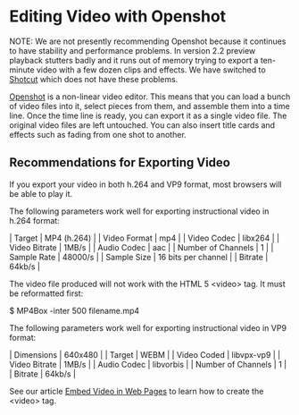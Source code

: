 Editing Video with Openshot
============================

NOTE: We are not presently recommending Openshot because it continues to have
stability and performance problems. In version 2.2 preview playback stutters
badly and it runs out of memory trying to export a ten-minute video with
a few dozen clips and effects. We have switched to [Shotcut](../shotcut/)
which does not have these problems.

[Openshot](https://www.openshot.org) is a non-linear video editor. This means
that you can load a bunch of video files into it, select pieces from them, and
assemble them into a time line. Once the time line is ready, you can export it
as a single video file. The original video files are left untouched. You can
also insert title cards and effects such as fading from one shot to another.

Recommendations for Exporting Video
---------------

If you export your video in both h.264 and VP9 format, most browsers will be able
to play it.

The following parameters work well for exporting instructional video in h.264 format:

| Target             | MP4 (h.264)         |
| Video Format       | mp4                 |
| Video Codec        | libx264             |
| Video Bitrate      | 1MB/s               |
| Audio Codec        | aac                 |
| Number of Channels | 1                   |
| Sample Rate        | 48000/s             |
| Sample Size        | 16 bits per channel |
| Bitrate            | 64kb/s              |

The video file produced will not work with the HTML 5 &lt;video&gt; tag. It
must be reformatted first:

$ MP4Box -inter 500 filename.mp4

The following parameters work well for exporting instructional video in VP9 format:

| Dimensions         | 640x480    |
| Target             | WEBM       |
| Video Coded        | libvpx-vp9 |
| Video Bitrate      | 1MB/s      |
| Audio Codec        | libvorbis  |
| Number of Channels | 1          |
| Bitrate            | 64kb/s     |

See our article [Embed Video in Web Pages](../../howto/embed-video)
to learn how to create the &lt;video&gt; tag.

